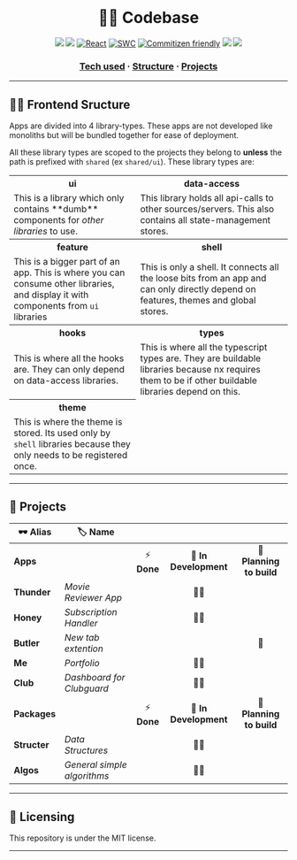 

<div align="center">

<br />

🧑‍💻 Codebase
===========

<div id="tech-used"></div>

![](https://img.shields.io/badge/Jest-C21325?style=for-the-badge&logo=jest&logoColor=white)
![](https://img.shields.io/badge/nestjs-E0234E?style=for-the-badge&logo=nestjs&logoColor=white)
[![React](https://img.shields.io/badge/React-20232A?style=for-the-badge&logo=react&logoColor=61DAFB)](https://reactjs.org)
[![SWC](https://img.shields.io/badge/-swc-brightgreen.svg?style=for-the-badge&color=yellow&logo=swc&logoColor=black)](https://swc.rs)
[![Commitizen friendly](https://img.shields.io/badge/commitizen-friendly-brightgreen.svg?style=for-the-badge&color=green)](http://commitizen.github.io/cz-cli)
![](https://img.shields.io/badge/Yarn-2C8EBB?style=for-the-badge&logo=yarn&logoColor=white)
![](https://img.shields.io/badge/eslint-3A33D1?style=for-the-badge&logo=eslint&logoColor=white)


### [Tech used](#tech-used) **·** [Structure](#frontend-sructure) **·** [Projects](#projects)

</div>

---

## 👷🏻 Frontend Sructure

Apps are divided into 4 library-types. These apps are not developed like monoliths but will be bundled together for ease of deployment.

All these library types are scoped to the projects they belong to **unless** the path is prefixed with `shared` (ex `shared/ui`). These library types are:


<table>
  <tr>
    <th>ui</th>
    <th>data-access</th>
  </tr>
  <tr>
      <td>
        This is a library which only contains **dumb** components for <i>other libraries</i> to use.
      </td>
      <td>
        This library holds all api-calls to other sources/servers. This also contains all state-management stores.
      </td>
  </tr>
  <tr>
    <th>
      feature
    </th>
    <th>
      shell
    </th>
  </tr>
  <tr>
    <td>
      This is a bigger part of an app. This is where you can consume other libraries, and display it with components from <code>ui</code> libraries
    </td>
    <td>
      This is only a shell. It connects all the loose bits from an app and can only directly depend on features, themes and global stores.
    </td>
  </tr>
    <tr>
    <th>
      hooks
    </th>
    <th>
      types
    </th>
  </tr>
    <tr>
    <td>
      This is where all the hooks are. They can only depend on data-access libraries.
    </td>
    <td>
      This is where all the typescript types are. They are buildable libraries because nx requires them to be if other buildable libraries depend on this.
    </td>
  </tr>
    </tr>
    <tr>
    <th>
      theme
    </th>
  </tr>
  <tr>
  <td>
  This is where the theme is stored. Its used only by <code>shell</code> libraries because they only needs to be registered once.
  </td>
  </tr>
</table>

---

<h2 id="projects">🔧 Projects</h2>

| 🕶️ Alias              | 🏷️ Name                   |              |                           |                           |
| --------------------- | -------------------------- | :----------: | :-----------------------: | :-----------------------: |
| **Apps**              |                            |  ⚡ **Done** |     🚧 **In Development** | 🤔 **Planning to build** |
| **Thunder**           | _Movie Reviewer App_       |               |           👷🏾             |                           |
| **Honey**             | _Subscription Handler_     |               |           👷🏾             |                           |
| **Butler**            | _New tab extention_        |               |                          |            🚦             |
| **Me**                | _Portfolio_                |               |           👷🏾              |                           |
| **Club**              | _Dashboard for Clubguard_  |               |             👷🏾             |                         |
|   **Packages**        |                            | ⚡ **Done**   | 🚧 **In Development**    | 🤔 **Planning to build** |
| **Structer**          | _Data Structures_          |               |           👷🏾             |                           |
| **Algos**             | _General simple algorithms_|               |           👷🏾             |                           |

---

## 📜 Licensing
This repository is under the MIT license.

---